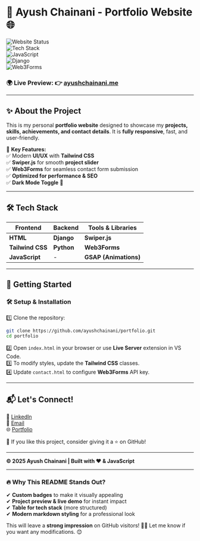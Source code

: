 # 🚀 Ayush Chainani - Portfolio Website 🌐  

![Website Status](https://img.shields.io/website?down_message=Offline&label=Portfolio&up_message=Online&url=https%3A%2F%2Fayushchainani.me)  
![Tech Stack](https://img.shields.io/badge/TailwindCSS-%2306B6D4?style=flat&logo=tailwindcss&logoColor=white)  
![JavaScript](https://img.shields.io/badge/JavaScript-%23F7DF1E?style=flat&logo=javascript&logoColor=black)  
![Django](https://img.shields.io/badge/Django-%23092E20?style=flat&logo=django&logoColor=white)  
![Web3Forms](https://img.shields.io/badge/Web3Forms-Enabled-%2300A67E?style=flat&logo=web3forms&logoColor=white)  

### 🌍 **Live Preview:** 👉 [ayushchainani.me](https://ayushchainani.me)  

---  

## ✨ **About the Project**  
This is my personal **portfolio website** designed to showcase my **projects, skills, achievements, and contact details**. It is **fully responsive**, fast, and user-friendly.  

🎯 **Key Features:**  
✅ Modern **UI/UX** with **Tailwind CSS**  
✅ **Swiper.js** for smooth **project slider**  
✅ **Web3Forms** for seamless contact form submission  
✅ **Optimized for performance & SEO**  
✅ **Dark Mode Toggle** 🌙  

---  

## 🛠 **Tech Stack**  
| Frontend  | Backend  | Tools & Libraries |  
|-----------|---------|------------------|  
| **HTML**  | **Django** | **Swiper.js** |  
| **Tailwind CSS** | **Python** | **Web3Forms** |  
| **JavaScript** | - | **GSAP (Animations)** |    

---  

## 🚀 **Getting Started**  

### 🛠 **Setup & Installation**  
1️⃣ Clone the repository:  
```sh
git clone https://github.com/ayushchainani/portfolio.git
cd portfolio
```  
2️⃣ Open `index.html` in your browser or use **Live Server** extension in VS Code.  
3️⃣ To modify styles, update the **Tailwind CSS** classes.  
4️⃣ Update `contact.html` to configure **Web3Forms** API key.  

---

## 📬 **Let's Connect!**  
💼 [LinkedIn](https://www.linkedin.com/in/ayushchainani)  
📧 [Email](mailto:ayushchainani210@gmail.com)  
🌐 [Portfolio](https://ayushchainani.me)  

💙 If you like this project, consider giving it a ⭐ on GitHub!  

---

**© 2025 Ayush Chainani | Built with ❤️ & JavaScript**


---

### 🔥 **Why This README Stands Out?**
✔ **Custom badges** to make it visually appealing  
✔ **Project preview & live demo** for instant impact  
✔ **Table for tech stack** (more structured)  
✔ **Modern markdown styling** for a professional look  

This will leave a **strong impression** on GitHub visitors! 🚀🔥 Let me know if you want any modifications. 😊
